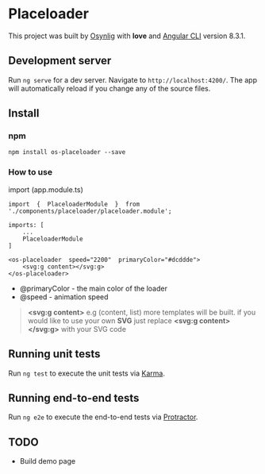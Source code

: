 
  

# Placeloader

  

  

This project was built by [Osynlig](https://osynlig.se) with **love** and [Angular CLI](https://github.com/angular/angular-cli) version 8.3.1.

  

## Development server

  

Run `ng serve` for a dev server. Navigate to `http://localhost:4200/`. The app will automatically reload if you change any of the source files.



## Install
### npm
```
npm install os-placeloader --save
```
### How to use  

import (app.module.ts)
```
import  {  PlaceloaderModule  }  from  './components/placeloader/placeloader.module';

imports: [
	...
	PlaceloaderModule
]
```

    <os-placeloader  speed="2200"  primaryColor="#dcddde">
	    <svg:g content></svg:g>
    </os-placeloader>

- @primaryColor - the main color of the loader
- @speed - animation speed

  

>  **<svg:g content>** e.g (content, list) more templates will be built.
> if you would like to use your own **SVG**
> just replace **<svg:g content></svg:g>** with your SVG code

  

## Running unit tests

  

Run `ng test` to execute the unit tests via [Karma](https://karma-runner.github.io).

  

## Running end-to-end tests

  

Run `ng e2e` to execute the end-to-end tests via [Protractor](http://www.protractortest.org/).

  

## TODO

  

- Build demo page